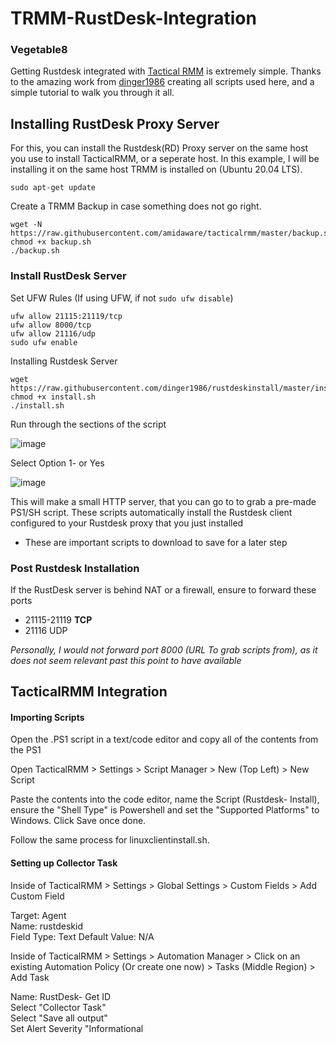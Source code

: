 # TRMM-RustDesk-Integration
### Vegetable8

Getting Rustdesk integrated with [Tactical RMM](https://github.com/amidaware/tacticalrmm) is extremely simple. Thanks to the amazing work from [dinger1986](https://github.com/dinger1986) creating all scripts used here, and a simple tutorial to walk you through it all.

## Installing RustDesk Proxy Server
For this, you can install the Rustdesk(RD) Proxy server on the same host you use to install TacticalRMM, or a seperate host. In this example, I will be installing it on the same host TRMM is installed on (Ubuntu 20.04 LTS).

```
sudo apt-get update
```
Create a TRMM Backup in case something does not go right.
```
wget -N https://raw.githubusercontent.com/amidaware/tacticalrmm/master/backup.sh
chmod +x backup.sh
./backup.sh
```
### Install RustDesk Server
Set UFW Rules (If using UFW, if not `sudo ufw disable`)
```
ufw allow 21115:21119/tcp
ufw allow 8000/tcp
ufw allow 21116/udp
sudo ufw enable
```
Installing Rustdesk Server
```
wget https://raw.githubusercontent.com/dinger1986/rustdeskinstall/master/install.sh
chmod +x install.sh
./install.sh
```
Run through the sections of the script

![image](https://user-images.githubusercontent.com/50916823/213038323-56314f50-34dd-49b1-a217-41aaa68318f8.png)

Select Option 1- or Yes

![image](https://user-images.githubusercontent.com/50916823/213042414-170185eb-2ac3-4b72-b7e9-a0dc7784e42b.png)


This will make a small HTTP server, that you can go to to grab a pre-made PS1/SH script. These scripts automatically install the Rustdesk client configured to your Rustdesk proxy that you just installed

- These are important scripts to download to save for a later step

### Post Rustdesk Installation
If the RustDesk server is behind NAT or a firewall, ensure to forward these ports
- 21115-21119 **TCP**
- 21116 UDP

*Personally, I would not forward port 8000 (URL To grab scripts from), as it does not seem relevant past this point to have available*

## TacticalRMM Integration

#### Importing Scripts

Open the .PS1 script in a text/code editor and copy all of the contents from the PS1

Open TacticalRMM > Settings > Script Manager > New (Top Left) > New Script

Paste the contents into the code editor, name the Script (Rustdesk- Install), ensure the "Shell Type" is Powershell and set the "Supported Platforms" to Windows. Click Save once done.

Follow the same process for linuxclientinstall.sh.

#### Setting up Collector Task

Inside of TacticalRMM > Settings > Global Settings > Custom Fields > Add Custom Field

Target: Agent <br/>
Name: rustdeskid <br/>
Field Type: Text
Default Value: N/A

Inside of TacticalRMM > Settings > Automation Manager > Click on an existing Automation Policy (Or create one now) > Tasks (Middle Region) > Add Task

Name: RustDesk- Get ID<br/>
Select "Collector Task"<br/>
Select "Save all output"<br/>
Set Alert Severity "Informational
